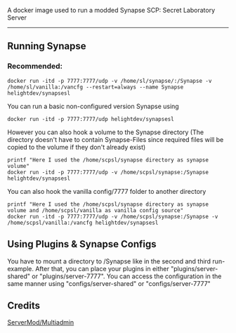 A docker image used to run a modded Synapse SCP: Secret Laboratory Server

---

## Running Synapse
### Recommended:
```shell
docker run -itd -p 7777:7777/udp -v /home/sl/synapse/:/Synapse -v /home/sl/vanilla:/vancfg --restart=always --name Synapse helightdev/synapsesl
```

You can run a basic non-configured version Synapse using
```shell
docker run -itd -p 7777:7777/udp helightdev/synapsesl
```
However you can also hook a volume to the Synapse directory (The directory doesn't
have to contain Synapse-Files since required files will be copied to the volume
if they don't already exist)
```shell
printf "Here I used the /home/scpsl/synapse directory as synapse volume"
docker run -itd -p 7777:7777/udp -v /home/scpsl/synapse:/Synapse helightdev/synapsesl
```
You can also hook the vanilla config/7777 folder to another directory 
```shell
printf "Here I used the /home/scpsl/synapse directory as synapse volume and /home/scpsl/vanilla as vanilla config source"
docker run -itd -p 7777:7777/udp -v /home/scpsl/synapse:/Synapse -v /home/scpsl/vanilla:/vancfg helightdev/synapsesl
```

## Using Plugins & Synapse Configs
You have to mount a directory to /Synapse like in the second and third run-example. 
After that, you can place your plugins in either "plugins/server-shared" or "plugins/server-7777".
You can access the configuration in the same manner using "configs/server-shared" or "configs/server-7777"

## Credits
[ServerMod/Multiadmin](https://github.com/ServerMod/MultiAdmin "MultiAdmin Repo")